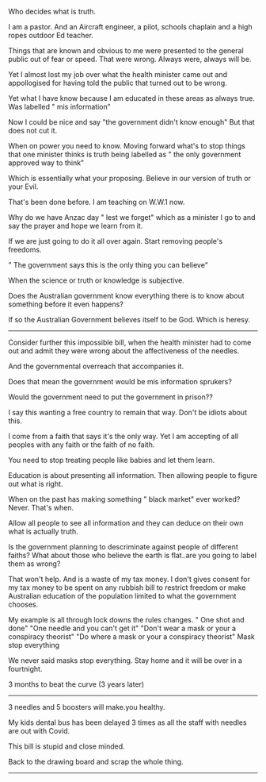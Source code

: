 Who decides what is truth.

I am a pastor. And an Aircraft engineer, a pilot, schools chaplain and a high ropes outdoor Ed
teacher.

Things that are known and obvious to me were presented to the general public out of fear or
speed.
That were wrong.
Always were, always will be.

Yet I almost lost my job over what the health minister came out and appollogised for having told
the public that turned out to be wrong.

Yet what I have know because I am educated in these areas as always true.
Was labelled " mis information"

Now I could be nice and say "the government didn't know enough"
But that does not cut it.

When on power you need to know.
Moving forward what's to stop things that one minister thinks is truth being labelled as " the only
government approved way to think"

Which is essentially what your proposing.
Believe in our version of truth or your Evil.

That's been done before.
I am teaching on W.W.1 now.

Why do we have Anzac day " lest we forget" which as a minister I go to and say the prayer and
hope we learn from it.

If we are just going to do it all over again.
Start removing people's freedoms.

" The government says this is the only thing you can believe"

When the science or truth or knowledge is subjective.

Does the Australian government know everything there is to know about something before it
even happens?

If so the Australian Government believes itself to be God.
Which is heresy.


-----

Consider further this impossible bill, when the health minister had to come out and admit they
were wrong about the affectiveness of the needles.

And the governmental overreach that accompanies it.

Does that mean the government would be mis information sprukers?

Would the government need to put the government in prison??

I say this wanting a free country to remain that way.
Don't be idiots about this.

I come from a faith that says it's the only way. Yet I am accepting of all peoples with any faith or
the faith of no faith.

You need to stop treating people like babies and let them learn.

Education is about presenting all information. Then allowing people to figure out what is right.

When on the past has making something " black market" ever worked?
Never. That's when.

Allow all people to see all information and they can deduce on their own what is actually truth.

Is the government planning to descriminate against people of different faiths?
What about those who believe the earth is flat..are you going to label them as wrong?

That won't help. And is a waste of my tax money.
I don't gives consent for my tax money to be spent on any rubbish bill to restrict freedom or
make Australian education of the population limited to what the government chooses.

My example is all through lock downs the rules changes.
" One shot and done"
"One needle and you can't get it"
"Don't wear a mask or your a conspiracy theorist"
"Do where a mask or your a conspiracy theorist"
Mask stop everything

We never said masks stop everything.
Stay home and it will be over in a fourtnight.

3 months to beat the curve
(3 years later)


-----

3 needles and 5 boosters will make.you healthy.

My kids dental bus has been delayed 3 times as all the staff with needles are out with Covid.

This bill is stupid and close minded.

Back to the drawing board and scrap the whole thing.


-----

